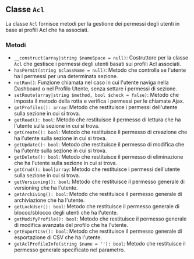 ## Classe `Acl`

La classe `Acl` fornisce metodi per la gestione dei permessi degli utenti in base ai profili Acl che ha associati.

### Metodi

* `__construct(array|string $nameSpace = null)`: Costruttore per la classe `Acl` che gestisce i permessi degli utenti basati sui profili Acl associati.
* `hasPermit(string $className = null)`: Metodo che controlla se l'utente ha i permessi per una determinata sezione.
* `notRun()`: Funzione chiamata nel caso in cui l'utente naviga nella Dashboard o nel Profilo Utente, senza settare i permessi di sezione.
* `setRoute(array|string $method, bool $check = false)`: Metodo che imposta il metodo della rotta e verifica i permessi per le chiamate Ajax.
* `getProfiles(): array`: Metodo che restituisce i permessi dell'utente sulla sezione in cui si trova.
* `getRead(): bool`: Metodo che restituisce il permesso di lettura che ha l'utente sulla sezione in cui si trova.
* `getCreate(): bool`: Metodo che restituisce il permesso di creazione che ha l'utente sulla sezione in cui si trova.
* `getUpdate(): bool`: Metodo che restituisce il permesso di modifica che ha l'utente sulla sezione in cui si trova.
* `getDelete(): bool`: Metodo che restituisce il permesso di eliminazione che ha l'utente sulla sezione in cui si trova.
* `getCrud(): bool|array`: Metodo che restituisce i permessi dell'utente sulla sezione in cui si trova.
* `getVersioning(): bool`: Metodo che restituisce il permesso generale di versioning che ha l'utente.
* `getArchiving(): bool`: Metodo che restituisce il permesso generale di archiviazione che ha l'utente.
* `getLockUser(): bool`: Metodo che restituisce il permesso generale di blocco/sblocco degli utenti che ha l'utente.
* `getModifyProfile(): bool`: Metodo che restituisce il permesso generale di modifica avanzata del profilo che ha l'utente.
* `getExportCsv(): bool`: Metodo che restituisce il permesso generale di esportazione di CSV che ha l'utente.
* `getAclProfileInfo(string $name = ''): bool`: Metodo che restituisce il permesso generale specificato nel parametro.
